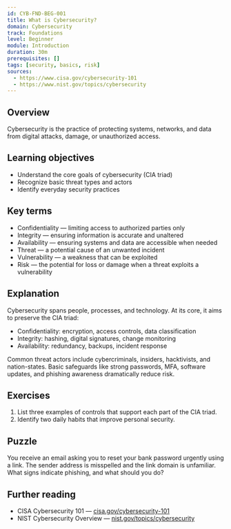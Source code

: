 ```yaml
---
id: CYB-FND-BEG-001
title: What is Cybersecurity?
domain: Cybersecurity
track: Foundations
level: Beginner
module: Introduction
duration: 30m
prerequisites: []
tags: [security, basics, risk]
sources:
  - https://www.cisa.gov/cybersecurity-101
  - https://www.nist.gov/topics/cybersecurity
---
```


## Overview

Cybersecurity is the practice of protecting systems, networks, and data from digital attacks, damage, or unauthorized access.

## Learning objectives

- Understand the core goals of cybersecurity (CIA triad)
- Recognize basic threat types and actors
- Identify everyday security practices

## Key terms

- Confidentiality — limiting access to authorized parties only
- Integrity — ensuring information is accurate and unaltered
- Availability — ensuring systems and data are accessible when needed
- Threat — a potential cause of an unwanted incident
- Vulnerability — a weakness that can be exploited
- Risk — the potential for loss or damage when a threat exploits a vulnerability

## Explanation

Cybersecurity spans people, processes, and technology. At its core, it aims to preserve the CIA triad:

- Confidentiality: encryption, access controls, data classification
- Integrity: hashing, digital signatures, change monitoring
- Availability: redundancy, backups, incident response

Common threat actors include cybercriminals, insiders, hacktivists, and nation-states. Basic safeguards like strong passwords, MFA, software updates, and phishing awareness dramatically reduce risk.

## Exercises

1. List three examples of controls that support each part of the CIA triad.
2. Identify two daily habits that improve personal security.

## Puzzle

You receive an email asking you to reset your bank password urgently using a link. The sender address is misspelled and the link domain is unfamiliar. What signs indicate phishing, and what should you do?

## Further reading

- CISA Cybersecurity 101 — [cisa.gov/cybersecurity-101](https://www.cisa.gov/cybersecurity-101)
- NIST Cybersecurity Overview — [nist.gov/topics/cybersecurity](https://www.nist.gov/topics/cybersecurity)
